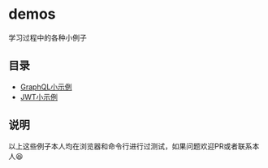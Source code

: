 # demos
学习过程中的各种小例子

## 目录
- [GraphQL小示例](https://github.com/funnycoderstar/demos/tree/master/GraphQL)
- [JWT小示例](https://github.com/funnycoderstar/demos/tree/master/JWT)

## 说明
以上这些例子本人均在浏览器和命令行进行过测试，如果问题欢迎PR或者联系本人😆